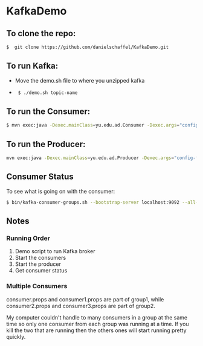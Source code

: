 # KafkaDemo

## To clone the repo:
```bash
$  git clone https://github.com/danielschaffel/KafkaDemo.git
```

## To run Kafka:
-  Move the demo.sh file to where you unzipped kafka
-  ```bash
    $ ./demo.sh topic-name
    ```

## To run the Consumer:
```bash
$ mvn exec:java -Dexec.mainClass=yu.edu.ad.Consumer -Dexec.args="config-file topic-name"
```
## To run the Producer:
```bash
mvn exec:java -Dexec.mainClass=yu.edu.ad.Producer -Dexec.args="config-file path-to-input-file topic-name"
```

## Consumer Status
To see what is going on with the consumer:
```bash
$ bin/kafka-consumer-groups.sh --bootstrap-server localhost:9092 --all-groups --describe
```
## Notes
### Running Order
1. Demo script to run Kafka broker
2. Start the consumers
3. Start the producer
4. Get consumer status 
   
### Multiple Consumers
consumer.props and consumer1.props are part of group1, while consumer2.props and consumer3.props are part of group2.

My computer couldn't handle to many consumers in a group at the same time so only one consumer from each group was running at a time.
If you kill the two that are running then the others ones will start running pretty quickly.